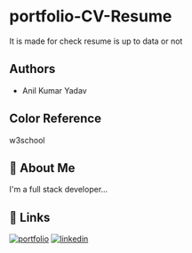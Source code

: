 # portfolio-CV-Resume

It is made for check resume is up to data or not


## Authors

- Anil Kumar Yadav


## Color Reference
w3school



## 🚀 About Me
I'm a full stack developer...


## 🔗 Links
[![portfolio](https://img.shields.io/badge/my_portfolio-000?style=for-the-badge&logo=ko-fi&logoColor=white)]( https://github.com/anil1707)
[![linkedin](https://img.shields.io/badge/linkedin-0A66C2?style=for-the-badge&logo=linkedin&logoColor=white)](http://www.linkedin.com/in/anil-kumar-yadav-651104173)


